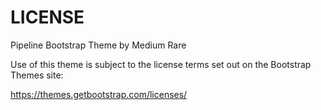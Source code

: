 # LICENSE #

Pipeline Bootstrap Theme by Medium Rare

Use of this theme is subject to the license terms set out on the Bootstrap Themes site:

https://themes.getbootstrap.com/licenses/
